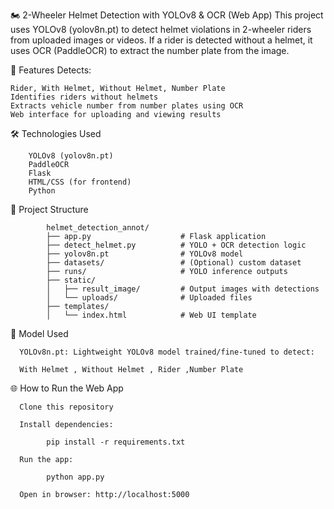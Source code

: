 🏍️ 2-Wheeler Helmet Detection with YOLOv8 & OCR (Web App)
This project uses YOLOv8 (yolov8n.pt) to detect helmet violations in 2-wheeler riders from uploaded images or videos. If a rider is detected without a helmet, it uses OCR (PaddleOCR) to extract the number plate from the image.


🚀 Features
Detects:

    Rider, With Helmet, Without Helmet, Number Plate
    Identifies riders without helmets
    Extracts vehicle number from number plates using OCR
    Web interface for uploading and viewing results

🛠️ Technologies Used

        YOLOv8 (yolov8n.pt)
        PaddleOCR
        Flask
        HTML/CSS (for frontend)
        Python 

📁 Project Structure
            
            helmet_detection_annot/
            ├── app.py                    # Flask application
            ├── detect_helmet.py          # YOLO + OCR detection logic
            ├── yolov8n.pt                # YOLOv8 model
            ├── datasets/                 # (Optional) custom dataset
            ├── runs/                     # YOLO inference outputs
            ├── static/
            │   ├── result_image/         # Output images with detections
            │   └── uploads/              # Uploaded files
            ├── templates/
            │   └── index.html            # Web UI template
            

🧠 Model Used

      YOLOv8n.pt: Lightweight YOLOv8 model trained/fine-tuned to detect:
      
      With Helmet , Without Helmet , Rider ,Number Plate

🌐 How to Run the Web App

      Clone this repository
      
      Install dependencies:
      
            pip install -r requirements.txt
            
      Run the app:
      
            python app.py
      
      Open in browser: http://localhost:5000
